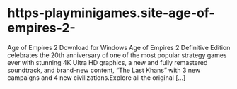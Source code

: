 # https-playminigames.site-age-of-empires-2-
Age of Empires 2 Download for Windows Age of Empires 2 Definitive Edition celebrates the 20th anniversary of one of the most popular strategy games ever with stunning 4K Ultra HD graphics, a new and fully remastered soundtrack, and brand-new content, “The Last Khans” with 3 new campaigns and 4 new civilizations.Explore all the original […]
